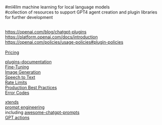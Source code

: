 #ml4llm machine learning for local language models<br />
#collection of resources to support GPT4 agent creation and plugin libraries for further development<br />
<br />

https://openai.com/blog/chatgpt-plugins<br />
https://platform.openai.com/docs/introduction<br />
https://openai.com/policies/usage-policies#plugin-policies<br /><br />
<a href="https://openai.com/pricing">Pricing</a><br />

<a href="https://platform.openai.com/docs/plugins/introduction">plugins-documentation</a><br />
<a href="https://platform.openai.com/docs/guides/fine-tuning">Fine-Tuning</a><br />
<a href="https://platform.openai.com/docs/guides/images/usage">Image Generation</a><br />
<a href="https://platform.openai.com/docs/guides/speech-to-text">Speech to Text</a><br />
<a href="https://platform.openai.com/docs/guides/rate-limits/overview">Rate Limits</a><br />
<a href="https://platform.openai.com/docs/guides/production-best-practices">Production Best Practices</a><br />
<a href="https://platform.openai.com/docs/guides/error-codes">Error Codes</a><br />

<a href="https://github.com/xtends">xtends</a><br />
<a href="https://platform.openai.com/docs/guides/prompt-engineering">prompt engineering</a><br />
including <a href="https://github.com/gpt4plugins/awesome-chatgpt-prompts">awesome-chatgpt-prompts</a><br />
<a href="https://platform.openai.com/docs/actions">GPT actions</a><br />
